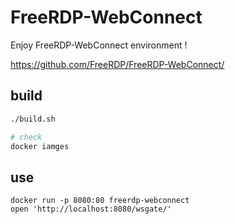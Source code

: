 # FreeRDP-WebConnect

Enjoy FreeRDP-WebConnect environment !

https://github.com/FreeRDP/FreeRDP-WebConnect/

## build

```bash
./build.sh

# check
docker iamges
```

## use

```
docker run -p 8080:80 freerdp-webconnect
open 'http://localhost:8080/wsgate/'
```
